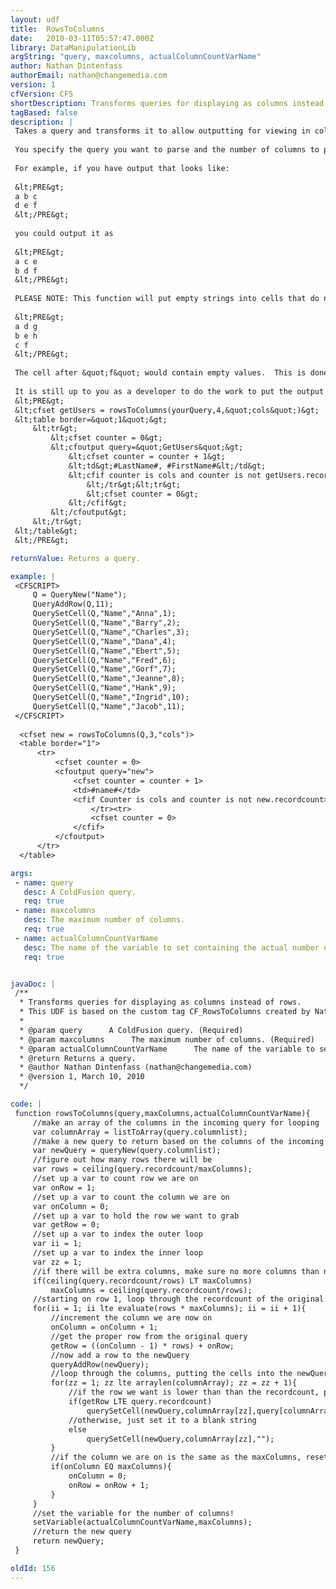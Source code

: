 ```yaml
---
layout: udf
title:  RowsToColumns
date:   2010-03-11T05:57:47.000Z
library: DataManipulationLib
argString: "query, maxcolumns, actualColumnCountVarName"
author: Nathan Dintenfass
authorEmail: nathan@changemedia.com
version: 1
cfVersion: CF5
shortDescription: Transforms queries for displaying as columns instead of rows.
tagBased: false
description: |
 Takes a query and transforms it to allow outputting for viewing in columns instead of rows. 
 
 You specify the query you want to parse and the number of columns to put it into.
 
 For example, if you have output that looks like:
 
 &lt;PRE&gt;
 a b c
 d e f
 &lt;/PRE&gt;
 
 you could output it as 
 
 &lt;PRE&gt;
 a c e
 b d f
 &lt;/PRE&gt;
 
 PLEASE NOTE: This function will put empty strings into cells that do not need filling, so if you have:
 
 &lt;PRE&gt;
 a d g
 b e h
 c f 
 &lt;/PRE&gt;
 
 The cell after &quot;f&quot; would contain empty values.  This is done to allow consistent and easy outputting without needing to a lot of parsing after the tag is called.
 
 It is still up to you as a developer to do the work to put the output into the proper number of columns.  For instance:
 &lt;PRE&gt;
 &lt;cfset getUsers = rowsToColumns(yourQuery,4,&quot;cols&quot;)&gt;
 &lt;table border=&quot;1&quot;&gt;
     &lt;tr&gt;
         &lt;cfset counter = 0&gt;
         &lt;cfoutput query=&quot;GetUsers&quot;&gt;
             &lt;cfset counter = counter + 1&gt;
             &lt;td&gt;#LastName#, #FirstName#&lt;/td&gt;
             &lt;cfif counter is cols and counter is not getUsers.recordcount&gt;
                 &lt;/tr&gt;&lt;tr&gt;
                 &lt;cfset counter = 0&gt;
             &lt;/cfif&gt;
         &lt;/cfoutput&gt;
     &lt;/tr&gt;
 &lt;/table&gt;
 &lt;/PRE&gt;

returnValue: Returns a query.

example: |
 <CFSCRIPT>
     Q = QueryNew("Name");
     QueryAddRow(Q,11);
     QuerySetCell(Q,"Name","Anna",1);
     QuerySetCell(Q,"Name","Barry",2);
     QuerySetCell(Q,"Name","Charles",3);
     QuerySetCell(Q,"Name","Dana",4);
     QuerySetCell(Q,"Name","Ebert",5);
     QuerySetCell(Q,"Name","Fred",6);
     QuerySetCell(Q,"Name","Gorf",7);
     QuerySetCell(Q,"Name","Jeanne",8);
     QuerySetCell(Q,"Name","Hank",9);
     QuerySetCell(Q,"Name","Ingrid",10);
     QuerySetCell(Q,"Name","Jacob",11);
 </CFSCRIPT>
 
  <cfset new = rowsToColumns(Q,3,"cols")>
  <table border="1">
      <tr>
          <cfset counter = 0>
          <cfoutput query="new">
              <cfset counter = counter + 1>
              <td>#name#</td>
              <cfif Counter is cols and counter is not new.recordcount>
                  </tr><tr>
                  <cfset counter = 0>
              </cfif>
          </cfoutput>
      </tr>
  </table>

args:
 - name: query
   desc: A ColdFusion query.
   req: true
 - name: maxcolumns
   desc: The maximum number of columns.
   req: true
 - name: actualColumnCountVarName
   desc: The name of the variable to set containing the actual number of columns created.
   req: true


javaDoc: |
 /**
  * Transforms queries for displaying as columns instead of rows.
  * This UDF is based on the custom tag CF_RowsToColumns created by Nathan Dintenfass and Ben Archibald in February, 2000
  * 
  * @param query      A ColdFusion query. (Required)
  * @param maxcolumns      The maximum number of columns. (Required)
  * @param actualColumnCountVarName      The name of the variable to set containing the actual number of columns created. (Required)
  * @return Returns a query. 
  * @author Nathan Dintenfass (nathan@changemedia.com) 
  * @version 1, March 10, 2010 
  */

code: |
 function rowsToColumns(query,maxColumns,actualColumnCountVarName){
     //make an array of the columns in the incoming query for looping
     var columnArray = listToArray(query.columnlist);
     //make a new query to return based on the columns of the incoming query
     var newQuery = queryNew(query.columnlist);
     //figure out how many rows there will be
     var rows = ceiling(query.recordcount/maxColumns);
     //set up a var to count row we are on
     var onRow = 1;
     //set up a var to count the column we are on
     var onColumn = 0;
     //set up a var to hold the row we want to grab
     var getRow = 0;
     //set up a var to index the outer loop
     var ii = 1;
     //set up a var to index the inner loop
     var zz = 1;
     //if there will be extra columns, make sure no more columns than necessary.  this is necessary to ensure that if you ask for more columns than there are records to fill you know how many there really are!!
     if(ceiling(query.recordcount/rows) LT maxColumns)
         maxColumns = ceiling(query.recordcount/rows);
     //starting on row 1, loop through the recordcount of the original query, putting rows in the new query                    
     for(ii = 1; ii lte evaluate(rows * maxColumns); ii = ii + 1){
         //increment the column we are now on
         onColumn = onColumn + 1;
         //get the proper row from the original query
         getRow = ((onColumn - 1) * rows) + onRow;
         //now add a row to the newQuery
         queryAddRow(newQuery);
         //loop through the columns, putting the cells into the newQuery
         for(zz = 1; zz lte arraylen(columnArray); zz = zz + 1){
             //if the row we want is lower than than the recordcount, put in the value
             if(getRow LTE query.recordcount)
                 querySetCell(newQuery,columnArray[zz],query[columnArray[zz]][getRow]);
             //otherwise, just set it to a blank string
             else
                 querySetCell(newQuery,columnArray[zz],"");
         } 
         //if the column we are on is the same as the maxColumns, reset the column we are on and increment the row
         if(onColumn EQ maxColumns){
             onColumn = 0;
             onRow = onRow + 1;
         }
     }
     //set the variable for the number of columns!
     setVariable(actualColumnCountVarName,maxColumns);
     //return the new query
     return newQuery;                
 }

oldId: 156
---
```


